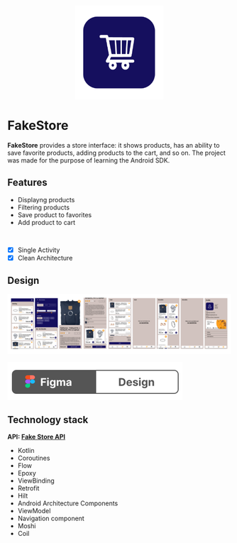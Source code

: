 <p align = "center">
   <img width="200px" src="https://raw.githubusercontent.com/Odenezhkina/FakeStore/master/.github/images/fakestore_logo.png" />
</p>
   
# FakeStore
**FakeStore** provides a store interface: it shows products, has an ability to save favorite products, adding products to the cart, and so on. 
The project was made for the purpose of learning the Android SDK.

## Features
- Displayng products
- Filtering products
- Save product to favorites
- Add product to cart
</br>

- [X] Single Activity
- [X] Clean Architecture

## Design
<p align="center">
<img src="https://github.com/Odenezhkina/FakeStore/blob/master/.github/images/FakeStoreScreens.png">
 </p>
<a href="https://www.figma.com/file/ch5C5A54mWIGXVvn5EKNwO/FakeStore?node-id=0%3A1&t=lrvYU6J8Ucgaf9GG-1">
<img src="https://raw.githubusercontent.com/Odenezhkina/FakeStore/master/.github/images/figmaIcon.svg"></a>


## Technology stack
<b>API: <a href="https://fakestoreapi.com">Fake Store API</a></b>
<br>
- Kotlin
- Coroutines
- Flow
- Epoxy
- ViewBinding
- Retrofit
- Hilt
- Android Architecture Components
- ViewModel 
- Navigation component
- Moshi
- Coil
